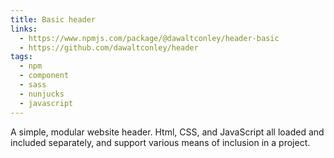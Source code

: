 ```yaml
---
title: Basic header
links:
  - https://www.npmjs.com/package/@dawaltconley/header-basic
  - https://github.com/dawaltconley/header
tags:
  - npm
  - component
  - sass
  - nunjucks
  - javascript
---
```


A simple, modular website header. Html, CSS, and JavaScript all loaded and
included separately, and support various means of inclusion in a project.
